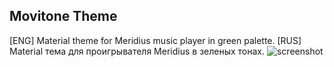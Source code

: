 ## Movitone Theme
[ENG]
Material theme for Meridius music player in green palette.
[RUS]
Material тема для проигрывателя Meridius в зеленых тонах.
![screenshot](https://github.com/ssorrokin/Movitone-theme-for-meridius/assets/137513588/acdd59a1-9402-4f89-8634-b641895c1001)
